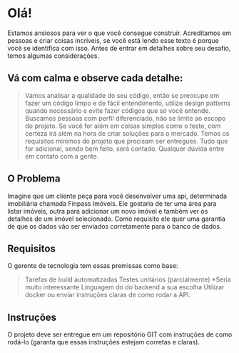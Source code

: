 
Olá!
======

Estamos ansiosos para ver o que você consegue construir. Acreditamos em pessoas e criar coisas incríveis, se você está lendo esse texto é porque você se identifica com isso. Antes de entrar em detalhes sobre seu desafio, temos algumas considerações.

Vá com calma e observe cada detalhe:
-------
> Vamos analisar a qualidade do seu código, então se preocupe em fazer um código limpo e de fácil entendimento, utilize design patterns quando necessário e evite fazer códigos que só você entende.
> Buscamos pessoas com perfil diferenciado, não se limite ao escopo do projeto. Se você for além em coisas simples como o teste, com certeza irá além na hora de criar soluções para o mercado.
> Temos os requisitos mínimos do projeto que precisam ser entregues. Tudo que for adicional, sendo bem feito, será contado. Qualquer dúvida entre em contato com a gente.

O Problema
-----
Imagine que um cliente peça para você desenvolver uma api, determinada imobiliária chamada Finpass Imóveis. Ele gostaria de ter uma área para listar imóveis, outra para adicionar um novo imóvel e também ver os detalhes de um imóvel selecionado. Como requisito ele quer uma garantia de que os dados vão ser enviados corretamente para o banco de dados.

Requisitos
-----
O gerente de tecnologia tem essas premissas como base:

> Tarefas de build automatizadas
> Testes unitários (parcialmente) *Seria muito interessante
> Linguagem do do backend a sua escolha
> Utilizar docker ou enviar instruções claras de como rodar a API.

Instruções
-----
O projeto deve ser entregue em um repositório GIT com instruções de como rodá-lo (garanta que essas instruções estejam corretas e claras).

